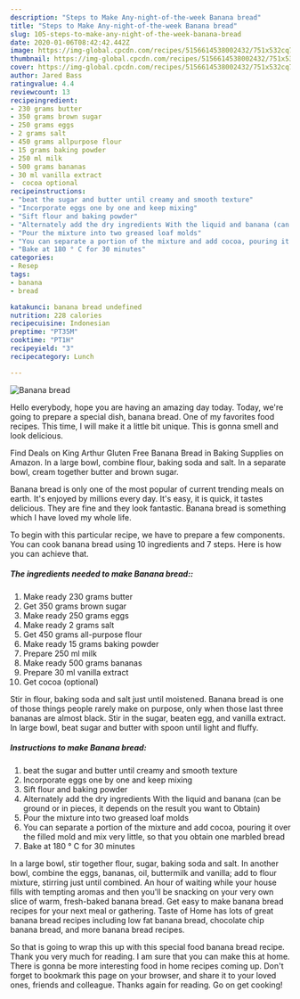 ```yaml
---
description: "Steps to Make Any-night-of-the-week Banana bread"
title: "Steps to Make Any-night-of-the-week Banana bread"
slug: 105-steps-to-make-any-night-of-the-week-banana-bread
date: 2020-01-06T08:42:42.442Z
image: https://img-global.cpcdn.com/recipes/5156614538002432/751x532cq70/banana-bread-recipe-main-photo.jpg
thumbnail: https://img-global.cpcdn.com/recipes/5156614538002432/751x532cq70/banana-bread-recipe-main-photo.jpg
cover: https://img-global.cpcdn.com/recipes/5156614538002432/751x532cq70/banana-bread-recipe-main-photo.jpg
author: Jared Bass
ratingvalue: 4.4
reviewcount: 13
recipeingredient:
- 230 grams butter
- 350 grams brown sugar
- 250 grams eggs
- 2 grams salt
- 450 grams allpurpose flour
- 15 grams baking powder
- 250 ml milk
- 500 grams bananas
- 30 ml vanilla extract
-  cocoa optional
recipeinstructions:
- "beat the sugar and butter until creamy and smooth texture"
- "Incorporate eggs one by one and keep mixing"
- "Sift flour and baking powder"
- "Alternately add the dry ingredients With the liquid and banana (can be ground or in pieces, it depends on the result you want to Obtain)"
- "Pour the mixture into two greased loaf molds"
- "You can separate a portion of the mixture and add cocoa, pouring it over the  filled mold and mix very little, so that you obtain one marbled bread"
- "Bake at 180 ° C for 30 minutes"
categories:
- Resep
tags:
- banana
- bread

katakunci: banana bread undefined
nutrition: 228 calories
recipecuisine: Indonesian
preptime: "PT35M"
cooktime: "PT1H"
recipeyield: "3"
recipecategory: Lunch

---
```



![Banana bread](https://img-global.cpcdn.com/recipes/5156614538002432/751x532cq70/banana-bread-recipe-main-photo.jpg)

Hello everybody, hope you are having an amazing day today. Today, we're going to prepare a special dish, banana bread. One of my favorites food recipes. This time, I will make it a little bit unique. This is gonna smell and look delicious.

Find Deals on King Arthur Gluten Free Banana Bread in Baking Supplies on Amazon. In a large bowl, combine flour, baking soda and salt. In a separate bowl, cream together butter and brown sugar.

Banana bread is only one of the most popular of current trending meals on earth. It's enjoyed by millions every day. It's easy, it is quick, it tastes delicious. They are fine and they look fantastic. Banana bread is something which I have loved my whole life.


To begin with this particular recipe, we have to prepare a few components. You can cook banana bread using 10 ingredients and 7 steps. Here is how you can achieve that.

##### The ingredients needed to make Banana bread::

1. Make ready 230 grams butter
1. Get 350 grams brown sugar
1. Make ready 250 grams eggs
1. Make ready 2 grams salt
1. Get 450 grams all-purpose flour
1. Make ready 15 grams baking powder
1. Prepare 250 ml milk
1. Make ready 500 grams bananas
1. Prepare 30 ml vanilla extract
1. Get  cocoa (optional)


Stir in flour, baking soda and salt just until moistened. Banana bread is one of those things people rarely make on purpose, only when those last three bananas are almost black. Stir in the sugar, beaten egg, and vanilla extract. In large bowl, beat sugar and butter with spoon until light and fluffy. 

##### Instructions to make Banana bread:

1. beat the sugar and butter until creamy and smooth texture
1. Incorporate eggs one by one and keep mixing
1. Sift flour and baking powder
1. Alternately add the dry ingredients With the liquid and banana (can be ground or in pieces, it depends on the result you want to Obtain)
1. Pour the mixture into two greased loaf molds
1. You can separate a portion of the mixture and add cocoa, pouring it over the  filled mold and mix very little, so that you obtain one marbled bread
1. Bake at 180 ° C for 30 minutes


In a large bowl, stir together flour, sugar, baking soda and salt. In another bowl, combine the eggs, bananas, oil, buttermilk and vanilla; add to flour mixture, stirring just until combined. An hour of waiting while your house fills with tempting aromas and then you&#39;ll be snacking on your very own slice of warm, fresh-baked banana bread. Get easy to make banana bread recipes for your next meal or gathering. Taste of Home has lots of great banana bread recipes including low fat banana bread, chocolate chip banana bread, and more banana bread recipes. 

So that is going to wrap this up with this special food banana bread recipe. Thank you very much for reading. I am sure that you can make this at home. There is gonna be more interesting food in home recipes coming up. Don't forget to bookmark this page on your browser, and share it to your loved ones, friends and colleague. Thanks again for reading. Go on get cooking!
